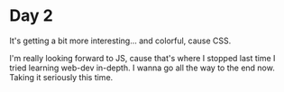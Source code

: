 # Day 2

It's getting a bit more interesting... and colorful, cause CSS.

I'm really looking forward to JS, cause that's where I stopped last time I tried learning web-dev in-depth. I wanna go all the way to the end now. Taking it seriously this time.
